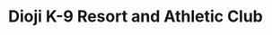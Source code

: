 ---
title: "Dioji K-9 Resort and Athletic Club"
url: /goleta/dioji-k-9-resort-and-athletic-club/
shop: pet
---